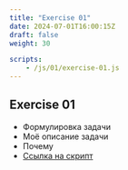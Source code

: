 ```yaml
---
title: "Exercise 01"
date: 2024-07-01T16:00:15Z
draft: false
weight: 30

scripts:
    - /js/01/exercise-01.js
---
```


## Exercise 01

* Формулировка задачи
* Моё описание задачи
* Почему
* [Ссылка на скрипт](/js/01/exercise-01.js)